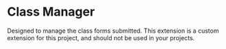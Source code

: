 Class Manager
=============

Designed to manage the class forms submitted.  This extension is a custom extension for this project, and should not
be used in your projects.
